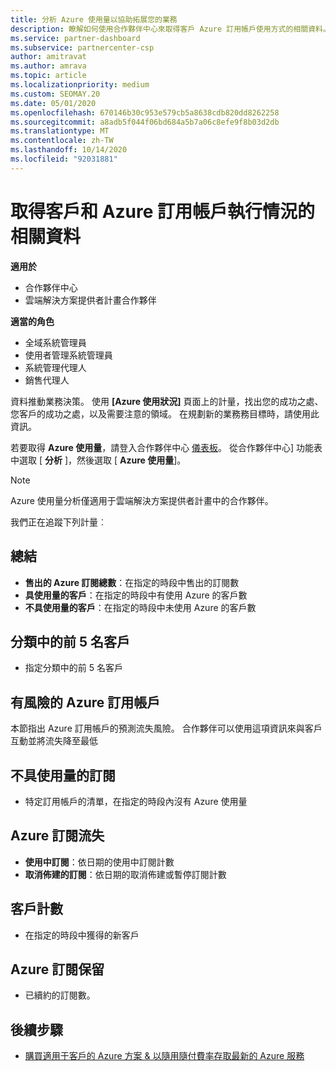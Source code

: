 ```yaml
---
title: 分析 Azure 使用量以協助拓展您的業務
description: 瞭解如何使用合作夥伴中心來取得客戶 Azure 訂用帳戶使用方式的相關資料。 資料包含銷售、有風險且正在使用中的訂閱。
ms.service: partner-dashboard
ms.subservice: partnercenter-csp
author: amitravat
ms.author: amrava
ms.topic: article
ms.localizationpriority: medium
ms.custom: SEOMAY.20
ms.date: 05/01/2020
ms.openlocfilehash: 670146b30c953e579cb5a8638cdb820dd8262258
ms.sourcegitcommit: a8adb5f044f06bd684a5b7a06c8efe9f8b03d2db
ms.translationtype: MT
ms.contentlocale: zh-TW
ms.lasthandoff: 10/14/2020
ms.locfileid: "92031881"
---
```

# <a name="get-data-about-how-well-your-customers-and-azure-subscriptions-are-doing"></a>取得客戶和 Azure 訂用帳戶執行情況的相關資料

**適用於**

- 合作夥伴中心
- 雲端解決方案提供者計畫合作夥伴

**適當的角色**

- 全域系統管理員
- 使用者管理系統管理員
- 系統管理代理人
- 銷售代理人

資料推動業務決策。 使用 **\[Azure 使用狀況\]** 頁面上的計量，找出您的成功之處、您客戶的成功之處，以及需要注意的領域。 在規劃新的業務務目標時，請使用此資訊。

若要取得 **Azure 使用量**，請登入合作夥伴中心 [儀表板](https:/partner.microsoft.com/dashboard)。 從合作夥伴中心] 功能表中選取 [ **分析** ]，然後選取 [ **Azure 使用量**]。

> [!NOTE]
> Azure 使用量分析僅適用于雲端解決方案提供者計畫中的合作夥伴。

我們正在追蹤下列計量︰

## <a name="summary"></a>總結

- **售出的 Azure 訂閱總數**：在指定的時段中售出的訂閱數  
- **具使用量的客戶**：在指定的時段中有使用 Azure 的客戶數  
- **不具使用量的客戶**：在指定的時段中未使用 Azure 的客戶數  

## <a name="top-5-customers-in-category"></a>分類中的前 5 名客戶

- 指定分類中的前 5 名客戶  

## <a name="azure-subscriptions-at-risk"></a>有風險的 Azure 訂用帳戶

本節指出 Azure 訂用帳戶的預測流失風險。 合作夥伴可以使用這項資訊來與客戶互動並將流失降至最低

## <a name="subscriptions-without-usage"></a>不具使用量的訂閱

- 特定訂用帳戶的清單，在指定的時段內沒有 Azure 使用量  

## <a name="azure-subscription-churn"></a>Azure 訂閱流失

- **使用中訂閱**：依日期的使用中訂閱計數  
- **取消佈建的訂閱**：依日期的取消佈建或暫停訂閱計數  

## <a name="customer-count"></a>客戶計數

- 在指定的時段中獲得的新客戶  

## <a name="azure-subscription-retention"></a>Azure 訂閱保留

- 已續約的訂閱數。

 ## <a name="next-steps"></a>後續步驟

- [購買適用于客戶的 Azure 方案 & 以隨用隨付費率存取最新的 Azure 服務](purchase-azure-plan.md)
